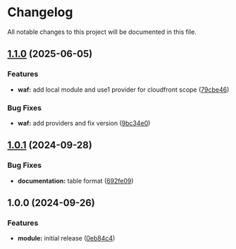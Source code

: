 # Changelog

All notable changes to this project will be documented in this file.

## [1.1.0](https://gitlab.com/espinlabs/gocloud/infrastructure-engine/global-modules/foundation/modules/aws/wrapper_waf/compare/v1.0.1...v1.1.0) (2025-06-05)

### Features

* **waf:** add local module and use1 provider for cloudfront scope ([79cbe46](https://gitlab.com/espinlabs/gocloud/infrastructure-engine/global-modules/foundation/modules/aws/wrapper_waf/commit/79cbe4603a5668e359ad07709ece4f097f39d196))

### Bug Fixes

* **waf:** add providers and fix version ([9bc34e0](https://gitlab.com/espinlabs/gocloud/infrastructure-engine/global-modules/foundation/modules/aws/wrapper_waf/commit/9bc34e0740ad7793df2d7b8afe547cb76c49fb78))

## [1.0.1](https://gitlab.com/espinlabs/gocloud/infrastructure-engine/global-modules/foundation/modules/aws/wrapper_waf/compare/v1.0.0...v1.0.1) (2024-09-28)

### Bug Fixes

* **documentation:** table format ([692fe09](https://gitlab.com/espinlabs/gocloud/infrastructure-engine/global-modules/foundation/modules/aws/wrapper_waf/commit/692fe09c652fbe58381762dc077079c623b5a62d))

## 1.0.0 (2024-09-26)

### Features

* **module:** initial release ([0eb84c4](https://gitlab.com/espinlabs/gocloud/infrastructure-engine/global-modules/foundation/modules/aws/wrapper_waf/commit/0eb84c4af59e6cca4d9f7ecc97ce2a2d16e9dd21))
